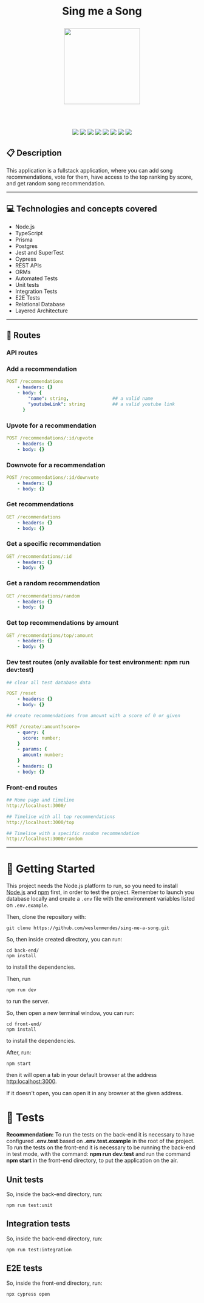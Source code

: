 # <p align = "center">Sing me a Song</p>

<p align = "center">
   <img src="https://i.ibb.co/xHBXwCC/singing.png" alt="" width="200" />
</p>
<br/><br/><br/>
<div align="center">
  <img src="https://img.shields.io/badge/Node.js-43853D?style=for-the-badge&logo=node.js&logoColor=white" />
  <img src="https://img.shields.io/badge/TypeScript-007ACC?style=for-the-badge&logo=typescript&logoColor=white">
  <img src="https://img.shields.io/badge/Express.js-404D59?style=for-the-badge">
  <img src="https://img.shields.io/badge/Prisma-3982CE?style=for-the-badge&logo=Prisma&logoColor=white" />
  <img src="https://img.shields.io/badge/PostgreSQL-316192?style=for-the-badge&logo=postgresql&logoColor=white" />
  <img src="https://img.shields.io/badge/Git-E34F26?style=for-the-badge&logo=git&logoColor=white" />
  <img src="https://img.shields.io/badge/-jest-%23C21325?style=for-the-badge&logo=jest&logoColor=white" />
  <img src="https://img.shields.io/badge/-cypress-%23E5E5E5?style=for-the-badge&logo=cypress&logoColor=058a5e" />
</div>

## 📋 Description

This application is a fullstack application, where you can add song recommendations, vote for them, have access to the top ranking by score, and get random song recommendation.

---

## 💻 Technologies and concepts covered

- Node.js
- TypeScript
- Prisma
- Postgres
- Jest and SuperTest
- Cypress
- REST APIs
- ORMs
- Automated Tests
- Unit tests
- Integration Tests
- E2E Tests
- Relational Database
- Layered Architecture

---

## 🚀 Routes

### **API routes**

### Add a recommendation

```yml
POST /recommendations
    - headers: {}
    - body: {
        "name": string,                ## a valid name
        "youtubeLink": string          ## a valid youtube link
      }
```

### Upvote for a recommendation

```yml
POST /recommendations/:id/upvote
    - headers: {}
    - body: {}
```

### Downvote for a recommendation

```yml
POST /recommendations/:id/downvote
    - headers: {}
    - body: {}
```

### Get recommendations

```yml
GET /recommendations
    - headers: {}
    - body: {}
```

### Get a specific recommendation

```yml
GET /recommendations/:id
    - headers: {}
    - body: {}
```

### Get a random recommendation

```yml
GET /recommendations/random
    - headers: {}
    - body: {}
```

### Get top recommendations by amount

```yml
GET /recommendations/top/:amount
    - headers: {}
    - body: {}
```

### Dev test routes (only available for test environment: **npm run dev:test**)

```yml
## clear all test database data

POST /reset
    - headers: {}
    - body: {}
```

```yml
## create recommendations from amount with a score of 0 or given

POST /create/:amount?score=
    - query: {
      score: number;
    }
    - params: {
      amount: number;
    }
    - headers: {}
    - body: {}
```

### **Front-end routes**

```yml
## Home page and timeline
http://localhost:3000/

## Timeline with all top recommendations
http://localhost:3000/top

## Timeline with a specific random recommendation
http://localhost:3000/random
```

---

# 🏁 Getting Started

This project needs the Node.js platform to run, so you need to install [Node.js](https://nodejs.org/en/download/) and [npm](https://www.npmjs.com/) first, in order to test the project. Remember to launch you database locally and create a `.env` file with the environment variables listed on `.env.example`.

Then, clone the repository with:

```
git clone https://github.com/weslenmendes/sing-me-a-song.git
```

So, then inside created directory, you can run:

```
cd back-end/
npm install
```

to install the dependencies.

Then, run

```
npm run dev
```

to run the server.

So, then open a new terminal window, you can run:

```
cd front-end/
npm install
```

to install the dependencies.

After, run:

```
npm start
```

then it will open a tab in your default browser at the address [http:localhost:3000]().

If it doesn't open, you can open it in any browser at the given address.

# 🧪 Tests

**Recommendation:** To run the tests on the back-end it is necessary to have configured **.env.test** based on **.env.test.example** in the root of the project. To run the tests on the front-end it is necessary to be running the back-end in test mode, with the command: **npm run dev:test** and run the command **npm start** in the front-end directory, to put the application on the air.

## Unit tests

So, inside the back-end directory, run:

```
npm run test:unit
```

## Integration tests

So, inside the back-end directory, run:

```
npm run test:integration
```

## E2E tests

So, inside the front-end directory, run:

```
npx cypress open
```
